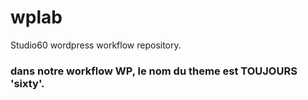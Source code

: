 # wplab
Studio60 wordpress workflow repository. 


### dans notre workflow WP, le nom du theme est TOUJOURS 'sixty'.
